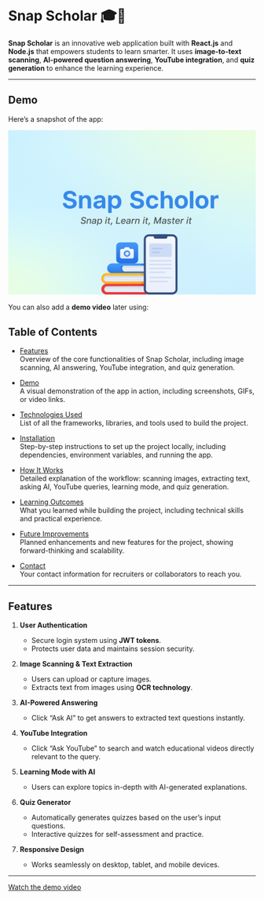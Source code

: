 # Snap Scholar 🎓📸

**Snap Scholar** is an innovative web application built with **React.js** and **Node.js** that empowers students to learn smarter. It uses **image-to-text scanning**, **AI-powered question answering**, **YouTube integration**, and **quiz generation** to enhance the learning experience.

---

## Demo

Here’s a snapshot of the app:

![Snap Scholar Demo](https://github.com/lekhan7/snapscholor/blob/master/main.png)

You can also add a **demo video** later using:

## Table of Contents

- [Features](#features)  
  Overview of the core functionalities of Snap Scholar, including image scanning, AI answering, YouTube integration, and quiz generation.

- [Demo](#(https://github.com/lekhan7/snapscholor/blob/master/main.png))  
  A visual demonstration of the app in action, including screenshots, GIFs, or video links.

- [Technologies Used](#technologies-used)  
  List of all the frameworks, libraries, and tools used to build the project.

- [Installation](#installation)  
  Step-by-step instructions to set up the project locally, including dependencies, environment variables, and running the app.

- [How It Works](#how-it-works)  
  Detailed explanation of the workflow: scanning images, extracting text, asking AI, YouTube queries, learning mode, and quiz generation.

- [Learning Outcomes](#learning-outcomes)  
  What you learned while building the project, including technical skills and practical experience.

- [Future Improvements](#future-improvements)  
  Planned enhancements and new features for the project, showing forward-thinking and scalability.

- [Contact](#contact)  
  Your contact information for recruiters or collaborators to reach you.

---

## Features

1. **User Authentication**  
   - Secure login system using **JWT tokens**.  
   - Protects user data and maintains session security.  

2. **Image Scanning & Text Extraction**  
   - Users can upload or capture images.  
   - Extracts text from images using **OCR technology**.  

3. **AI-Powered Answering**  
   - Click “Ask AI” to get answers to extracted text questions instantly.  

4. **YouTube Integration**  
   - Click “Ask YouTube” to search and watch educational videos directly relevant to the query.  

5. **Learning Mode with AI**  
   - Users can explore topics in-depth with AI-generated explanations.  

6. **Quiz Generator**  
   - Automatically generates quizzes based on the user’s input questions.  
   - Interactive quizzes for self-assessment and practice.

7. **Responsive Design**  
   - Works seamlessly on desktop, tablet, and mobile devices.

---

[Watch the demo video](assets/demo.mp4)
